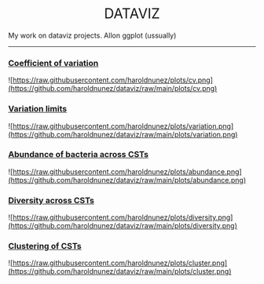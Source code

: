 <h1 style="font-weight:normal" align="center">
  &nbsp;DATAVIZ&nbsp;
</h1>

My work on dataviz projects. Allon ggplot (ussually)

***

### [Coefficient of variation](https://github.com/haroldnunez/dataviz/)️

![https://raw.githubusercontent.com/haroldnunez/plots/cv.png](https://github.com/haroldnunez/dataviz/raw/main/plots/cv.png)

### [Variation limits](https://github.com/haroldnunez/dataviz/)️

![https://raw.githubusercontent.com/haroldnunez/plots/variation.png](https://github.com/haroldnunez/dataviz/raw/main/plots/variation.png)

### [Abundance of bacteria across CSTs](https://github.com/haroldnunez/dataviz/)️

![https://raw.githubusercontent.com/haroldnunez/plots/abundance.png](https://github.com/haroldnunez/dataviz/raw/main/plots/abundance.png)

### [Diversity across CSTs](https://github.com/haroldnunez/dataviz/)️

![https://raw.githubusercontent.com/haroldnunez/plots/diversity.png](https://github.com/haroldnunez/dataviz/raw/main/plots/diversity.png)

### [Clustering of CSTs](https://github.com/haroldnunez/datavizT)️

![https://raw.githubusercontent.com/haroldnunez/plots/cluster.png](https://github.com/haroldnunez/dataviz/raw/main/plots/cluster.png)

